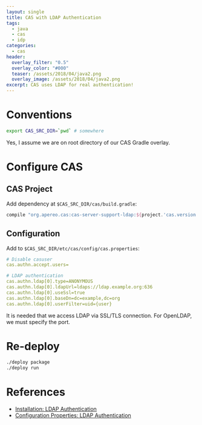 ```yaml
---
layout: single
title: CAS with LDAP Authentication
tags:
  - java
  - cas
  - idp
categories:
  - cas
header:
  overlay_filter: "0.5"
  overlay_color: "#000"
  teaser: /assets/2018/04/java2.png
  overlay_image: /assets/2018/04/java2.png
excerpt: CAS uses LDAP for real authentication!
---
```


# Conventions

```bash
export CAS_SRC_DIR=`pwd` # somewhere
```

Yes, I assume we are on root directory of our CAS Gradle overlay.

# Configure CAS

## CAS Project

Add dependency at `$CAS_SRC_DIR/cas/build.gradle`:

```gradle
compile "org.apereo.cas:cas-server-support-ldap:${project.'cas.version'}"
```

## Configuration

Add to `$CAS_SRC_DIR/etc/cas/config/cas.properties`:

```yaml
# Disable casuser
cas.authn.accept.users=

# LDAP authentication
cas.authn.ldap[0].type=ANONYMOUS
cas.authn.ldap[0].ldapUrl=ldaps://ldap.example.org:636
cas.authn.ldap[0].useSsl=true
cas.authn.ldap[0].baseDn=dc=example,dc=org
cas.authn.ldap[0].userFilter=uid={user}
```

It is needed that we access LDAP via SSL/TLS connection. For OpenLDAP, we must specify the port.

# Re-deploy

```bash
./deploy package
./deploy run
```

# References

 - [Installation: LDAP Authentication](https://apereo.github.io/cas/5.2.x/installation/LDAP-Authentication.html)
 - [Configuration Properties: LDAP Authentication](https://apereo.github.io/cas/5.2.x/installation/Configuration-Properties.html#ldap-authentication-1)

